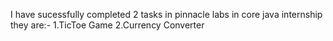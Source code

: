 I have sucessfully completed 2 tasks in pinnacle labs in core java internship 
they are:-
1.TicToe Game
2.Currency Converter
